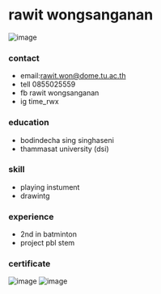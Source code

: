 # rawit wongsanganan
![image]()
### contact
- email:rawit.won@dome.tu.ac.th
- tell 0855025559
- fb rawit wongsanganan
- ig time_rwx
### education
- bodindecha sing singhaseni 
- thammasat university (dsi)  
### skill
- playing instument
- drawintg
### experience
- 2nd in batminton
- project pbl stem
### certificate
![image](https://img.in.th/images/8f92ea8ddc6d417b6bb97186e7dafaae.jpg)
![image](https://img.in.th/images/a23170e85c0a990e0ee6de66e4424d49.jpg)
